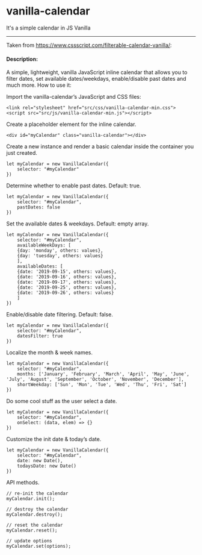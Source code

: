 # vanilla-calendar
It's a simple calendar in JS Vanilla
****

Taken from https://www.cssscript.com/filterable-calendar-vanilla/:

#### Description:

A simple, lightweight, vanilla JavaScript inline calendar that allows you to filter dates, set available dates/weekdays, enable/disable past dates and much more.
How to use it:

Import the vanilla-calendar’s JavaScript and CSS files:

    <link rel="stylesheet" href="src/css/vanilla-calendar-min.css">
    <script src="src/js/vanilla-calendar-min.js"></script>
    

Create a placeholder element for the inline calendar.

    <div id="myCalendar" class="vanilla-calendar"></div>
    

Create a new instance and render a basic calendar inside the container you just created.

    let myCalendar = new VanillaCalendar({
        selector: "#myCalendar"
    })


Determine whether to enable past dates. Default: true.

    let myCalendar = new VanillaCalendar({
        selector: "#myCalendar",
        pastDates: false
    })
    

Set the available dates & weekdays. Default: empty array.

    let myCalendar = new VanillaCalendar({
        selector: "#myCalendar",
        availableWeekDays: [
        {day: 'monday', others: values},
        {day: 'tuesday', others: values}
        ],
        availableDates: [
        {date: '2019-09-15', others: values},
        {date: '2019-09-16', others: values},
        {date: '2019-09-17', others: values},
        {date: '2019-09-25', others: values},
        {date: '2019-09-26', others: values}
        ]
    })
    

Enable/disable date filtering. Default: false.

    let myCalendar = new VanillaCalendar({
        selector: "#myCalendar",
        datesFilter: true
    })
    

Localize the month & week names.

    let myCalendar = new VanillaCalendar({
        selector: "#myCalendar",
        months: ['January', 'February', 'March', 'April', 'May', 'June', 'July', 'August', 'September', 'October', 'November', 'December'],
        shortWeekday: ['Sun', 'Mon', 'Tue', 'Wed', 'Thu', 'Fri', 'Sat']
    })
    

Do some cool stuff as the user select a date.

    let myCalendar = new VanillaCalendar({
        selector: "#myCalendar",
        onSelect: (data, elem) => {}
    })
    

Customize the init date & today’s date.

    let myCalendar = new VanillaCalendar({
        selector: "#myCalendar",
        date: new Date(),
        todaysDate: new Date()
    })
    

API methods.

    // re-init the calendar
    myCalendar.init();

    // destroy the calendar
    myCalendar.destroy();

    // reset the calendar
    myCalendar.reset();

    // update options
    myCalendar.set(options);
    
